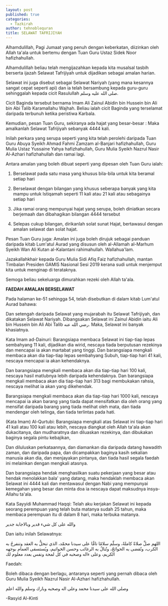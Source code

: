 ```yaml
---
layout: post
published: true
categories:
  - Tazkirah
author: tehnoblequran
title: SELAWAT TAFRIJIYAH
---
```

Alhamdulillah, Pagi Jumaat yang penuh dengan keberkatan, diizinkan oleh Allah ta'ala untuk bertemu dengan Tuan Guru Ustaz Sidek Noor hafizhahullah.

Alhamdulillah beliau telah mengijazahkan kepada kita musalsal tasbih berserta ijazah Selawat Tafrijiyah untuk dijadikan sebagai amalan harian.

Selawat ini juga disebut sebagai Selawat Nariyah (yang mana kesannya sangat cepat seperti api) dan ia telah bersambung kepada guru-guru sehinggalah kepada cicit Rasulullah صلى الله عليه وسلم.

Cicit Baginda tersebut bernama Imam Ali Zainul Abidin bin Hussein bin Ali bin Abi Talib Karamallahu Wajhah. Beliau ialah cicit Baginda yang terselamat daripada terbunuh ketika peristiwa Karbala. 

Kemudian, pesan Tuan Guru, sekiranya ada hajat yang besar-besar : Maka amalkanlah Selawat Tafrijiyah sebanyak 4444 kali.

Inilah perkara yang serupa seperti yang kita telah perolehi daripada Tuan Guru Abuya Syeikh Ahmad Fahmi Zamzam al-Banjari hafizhahullah, Guru Mulia Ustaz Yussaine Yahya hafizhahullah, Guru Mulia Syeikh Nazrul Nasir Al-Azhari hafizhahullah dan ramai lagi.

Antara amalan yang boleh dibuat seperti yang dipesan oleh Tuan Guru ialah:

1) Berselawat pada satu masa yang khusus bila-bila untuk kita beramal setiap hari

2) Berselawat dengan bilangan yang khusus seberapa banyak yang kita mampu untuk Istiqamah seperti 11 kali atau 21 kali atau sebagainya setiap hari

3) Jika ramai orang mempunyai hajat yang serupa, boleh diniatkan secara berjemaah dan dibahagikan bilangan 4444 tersebut

4) Selepas cukup bilangan, dirikanlah solat sunat Hajat, bertawasul dengan amalan selawat dan solat hajat. 

Pesan Tuan Guru juga: Amalan ini juga boleh dirujuk sebagai panduan daripada kitab Lum'atul Aurad yang disusun oleh al-Allamah al-Marhum Syeikh Wan Ali Kutan al-Kalantani rahimahullah. Wallahua'lam.

Jazakallahkhair kepada Guru Mulia Sidi Afiq Faiz hafizhahullah, mantan Timbalan Presiden GAMIS Nasional Sesi 2019 kerana sudi untuk menjemput kita untuk menginap di terataknya.

Semoga beliau sekeluarga dimurahkan rezeki oleh Allah ta'ala.

**FAEDAH AMALAN BERSELAWAT**

Pada halaman ke-51 sehingga 54, telah disebutkan di dalam kitab Lum'atul Aurad bahawa:

Dan setengah daripada Selawat yang mujarabah itu Selawat Tafrijiyah, dan dikatakan Selawat Nariyah. Dibangsakan Selawat ini Zainul Abidin iaitu Ali bin Hussein bin Ali Abi Talib رضي الله عنه. Maka, Selawat ini banyak khasiatnya.

Kata Imam ad-Dainuri: Barangsiapa membaca Selawat ini tiap-tiap lepas sembahyang 11 kali, dijadikan dia wirid, nescaya tiada berputusan rezekinya dan mencapai ia akan martabat yang tinggi. Dan barangsiapa mengkali membaca akan dia tiap-tiap lepas sembahyang Subuh, tiap-tiap hari 41 kali, nescaya mencapai ia akan kehendaknya.

Dan barangsiapa mengkali membaca akan dia tiap-tiap hari 100 kali, nescaya hasil matlubnya lebih daripada kehendaknya. Dan barangsiapa mengkali membaca akan dia tiap-tiap hari 313 bagi membukakan rahsia, nescaya melihat ia akan yang dikehendak. 

Barangsiapa mengkali membaca akan dia tiap-tiap hari 1000 kali, nescaya mencapai ia akan barang yang tiada dapat mensifatkan dia oleh orang yang mensifat daripada barang yang tiada melihat oleh mata, dan tiada mendengar oleh telinga, dan tiada terlintas pada hati.

(Kata Imam) Al-Qurtubi: Barangsiapa mengkali atas Selawat ini tiap-tiap hari 41 kali atau 100 kali atau lebih, nescaya diangkat oleh Allah ta'ala akan dukacitanya, dan mudharatnya dan diluaskan rezekinya, dan dibukakan baginya segala pintu kebajikan,

Dan diluluskan perkataannya, dan diamankan dia daripada datang hawadith zaman, dan daripada papa, dan dicampakkan baginya kasih sekalian manusia akan dia, dan menjayakan pintanya, dan tiada hasil segala faedah ini melainkan dengan mengkali atasnya.

Dan barangsiapa hendak menghasilkan suatu pekerjaan yang besar atau hendak menolakkan bala' yang datang, maka hendaklah membaca akan Selawat ini 4444 kali dan mentawasul dengan Nabi yang mempunyai kemegahan yang besar dan minta doa ia nescaya dapat maksudnya insya-Allahu ta'ala.

Kata Sayyidi Muhammad Haqqi: Telah aku kerjakan Selawat ini kepada seorang perempuan yang telah buta matanya sudah 25 tahun, maka membaca perempuan itu di dalam 8 hari, maka terbuka matanya. 

والله على كل شيء قدير وبالاجابة جدير

Dan iaitu inilah Selawatnya: 

اللهم صلِّ صلاةً كاملةً، وسلّم سلامًا تامًّا على سيدنا محمّد، الذي تنحلُّ به العقد وتنفرجُ به الكرب، وتُقضى به الحوائجُ، وتُنالُ به الرغائب وحسن الخواتيم، ويُستسقى الغمام بوجهه الكريم، وعلى ءاله وصحبه في كل لمحة ونفس بعدد معلوم لك

Faedah:

Boleh dibaca dengan berlagu, antaranya seperti yang pernah dibaca oleh Guru Mulia Syeikh Nazrul Nasir Al-Azhari hafizhahullah. 

وصلى الله على سيدنا محمد وعلى اله وصحبه وبارك وسلم 
والله اعلم 

-Rasyid Al-Kinti 
